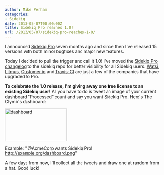 ```yaml
---
author: Mike Perham
categories:
- Sidekiq
date: 2013-05-07T00:00:00Z
title: Sidekiq Pro reaches 1.0!
url: /2013/05/07/sidekiq-pro-reaches-1-0/
---
```


I announced [Sidekiq Pro][1] seven months ago and since then I've released 15 versions with both minor bugfixes and major new features.

Today I decided to pull the trigger and call it 1.0! I've moved the [Sidekiq Pro changelog][2] to the sidekiq repo for better visibility for all Sidekiq users. [Watsi][3], [Litmus][4], [Customer.io][5] and [Travis-CI][6] are just a few of the companies that have upgraded to Pro.

**To celebrate the 1.0 release, I'm giving away one free license to an existing Sidekiq user!** All you have to do is tweet an image of your current dashboard "Processed" count and say you want Sidekiq Pro. Here's The Clymb's dashboard:

<img src="http://www.mikeperham.com/wp-content/uploads/2013/05/Screen-Shot-2013-05-07-at-10.38.46-AM.png" alt="dashboard" width="201" height="106" class="aligncenter size-full wp-image-1328" />

Example: ".@AcmeCorp wants Sidekiq Pro! http://example.org/dashboard.png"

A few days from now, I'll collect all the tweets and draw one at random from a hat. Good luck!

 [1]: http://sidekiq.org/
 [2]: https://github.com/mperham/sidekiq/blob/master/Pro-Changes.md
 [3]: https://watsi.org/
 [4]: http://litmus.com/
 [5]: http://customer.io/
 [6]: https://travis-ci.org/

